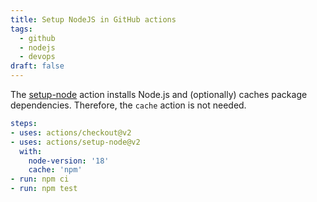 ```yaml
---
title: Setup NodeJS in GitHub actions
tags:
  - github
  - nodejs
  - devops
draft: false
---
```

The [setup-node](https://github.com/actions/setup-node) action installs Node.js and (optionally) caches package dependencies. Therefore, the `cache` action is not needed.

```yaml
steps:
- uses: actions/checkout@v2
- uses: actions/setup-node@v2
  with:
    node-version: '18'
    cache: 'npm'
- run: npm ci
- run: npm test
```
